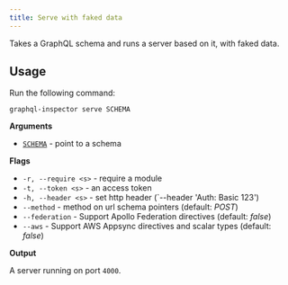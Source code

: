 ```yaml
---
title: Serve with faked data
---
```


Takes a GraphQL schema and runs a server based on it, with faked data.

## Usage

Run the following command:

    graphql-inspector serve SCHEMA

**Arguments**

- [`SCHEMA`](../api/schema.md) - point to a schema

**Flags**

- `-r, --require <s>` - require a module
- `-t, --token <s>` - an access token
- `-h, --header <s>` - set http header (`--header 'Auth: Basic 123')
- `--method` - method on url schema pointers (default: _POST_)
- `--federation` - Support Apollo Federation directives (default: _false_)
- `--aws` - Support AWS Appsync directives and scalar types (default: _false_)

**Output**

A server running on port `4000`.
